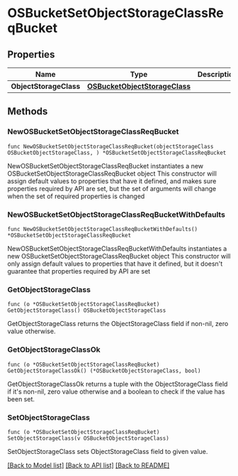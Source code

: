 # OSBucketSetObjectStorageClassReqBucket

## Properties

Name | Type | Description | Notes
------------ | ------------- | ------------- | -------------
**ObjectStorageClass** | [**OSBucketObjectStorageClass**](OSBucketObjectStorageClass.md) |  | 

## Methods

### NewOSBucketSetObjectStorageClassReqBucket

`func NewOSBucketSetObjectStorageClassReqBucket(objectStorageClass OSBucketObjectStorageClass, ) *OSBucketSetObjectStorageClassReqBucket`

NewOSBucketSetObjectStorageClassReqBucket instantiates a new OSBucketSetObjectStorageClassReqBucket object
This constructor will assign default values to properties that have it defined,
and makes sure properties required by API are set, but the set of arguments
will change when the set of required properties is changed

### NewOSBucketSetObjectStorageClassReqBucketWithDefaults

`func NewOSBucketSetObjectStorageClassReqBucketWithDefaults() *OSBucketSetObjectStorageClassReqBucket`

NewOSBucketSetObjectStorageClassReqBucketWithDefaults instantiates a new OSBucketSetObjectStorageClassReqBucket object
This constructor will only assign default values to properties that have it defined,
but it doesn't guarantee that properties required by API are set

### GetObjectStorageClass

`func (o *OSBucketSetObjectStorageClassReqBucket) GetObjectStorageClass() OSBucketObjectStorageClass`

GetObjectStorageClass returns the ObjectStorageClass field if non-nil, zero value otherwise.

### GetObjectStorageClassOk

`func (o *OSBucketSetObjectStorageClassReqBucket) GetObjectStorageClassOk() (*OSBucketObjectStorageClass, bool)`

GetObjectStorageClassOk returns a tuple with the ObjectStorageClass field if it's non-nil, zero value otherwise
and a boolean to check if the value has been set.

### SetObjectStorageClass

`func (o *OSBucketSetObjectStorageClassReqBucket) SetObjectStorageClass(v OSBucketObjectStorageClass)`

SetObjectStorageClass sets ObjectStorageClass field to given value.



[[Back to Model list]](../README.md#documentation-for-models) [[Back to API list]](../README.md#documentation-for-api-endpoints) [[Back to README]](../README.md)


